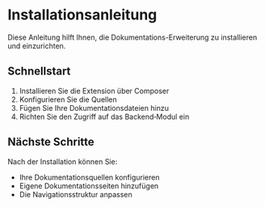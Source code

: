 # Installationsanleitung

Diese Anleitung hilft Ihnen, die Dokumentations-Erweiterung zu installieren und einzurichten.

## Schnellstart

1. Installieren Sie die Extension über Composer
2. Konfigurieren Sie die Quellen
3. Fügen Sie Ihre Dokumentationsdateien hinzu
4. Richten Sie den Zugriff auf das Backend‑Modul ein

## Nächste Schritte

Nach der Installation können Sie:
- Ihre Dokumentationsquellen konfigurieren
- Eigene Dokumentationsseiten hinzufügen
- Die Navigationsstruktur anpassen
